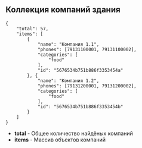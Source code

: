 ## Коллекция компаний здания

    {
        "total": 57,
        "items": [
            {
                "name": "Компания 1.1",
                "phones": [79131100001, 79131100002],
                "categories": [
                    "food"
                ],
                "id": "5676534b751b886f3353454a"
            }, {
                "name": "Компания 1.2",
                "phones": [79131200001, 79131200002],
                "categories": [
                    "food"
                ],
                "id": "5676534b751b886f3353454b"
            }
        ]
    }

* **total** - Общее количество найдёных компаний
* **items** - Массив объектов компаний
